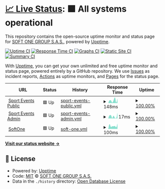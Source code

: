# [📈 Live Status](https://Soft-One.github.io/status): <!--live status--> **🟩 All systems operational**

This repository contains the open-source uptime monitor and status page for [SOFT ONE GROUP S.A.S.](www.softone.com.co), powered by [Upptime](https://github.com/upptime/upptime).

[![Uptime CI](https://github.com/Soft-One/status/workflows/Uptime%20CI/badge.svg)](https://github.com/Soft-One/status/actions?query=workflow%3A%22Uptime+CI%22)
[![Response Time CI](https://github.com/Soft-One/status/workflows/Response%20Time%20CI/badge.svg)](https://github.com/Soft-One/status/actions?query=workflow%3A%22Response+Time+CI%22)
[![Graphs CI](https://github.com/Soft-One/status/workflows/Graphs%20CI/badge.svg)](https://github.com/Soft-One/status/actions?query=workflow%3A%22Graphs+CI%22)
[![Static Site CI](https://github.com/Soft-One/status/workflows/Static%20Site%20CI/badge.svg)](https://github.com/Soft-One/status/actions?query=workflow%3A%22Static+Site+CI%22)
[![Summary CI](https://github.com/Soft-One/status/workflows/Summary%20CI/badge.svg)](https://github.com/Soft-One/status/actions?query=workflow%3A%22Summary+CI%22)

With [Upptime](https://upptime.js.org), you can get your own unlimited and free uptime monitor and status page, powered entirely by a GitHub repository. We use [Issues](https://github.com/Soft-One/status/issues) as incident reports, [Actions](https://github.com/Soft-One/status/actions) as uptime monitors, and [Pages](https://Soft-One.github.io/status) for the status page.

<!--start: status pages-->
<!-- This summary is generated by Upptime (https://github.com/upptime/upptime) -->
<!-- Do not edit this manually, your changes will be overwritten -->
<!-- prettier-ignore -->
| URL | Status | History | Response Time | Uptime |
| --- | ------ | ------- | ------------- | ------ |
| <img alt="" src="https://icons.duckduckgo.com/ip3/sportevents.com.co.ico" height="13"> [Sport Events Public](https://sportevents.com.co/home) | 🟩 Up | [sport-events-public.yml](https://github.com/Soft-One/status/commits/HEAD/history/sport-events-public.yml) | <details><summary><img alt="Response time graph" src="./graphs/sport-events-public/response-time-week.png" height="20"> 148ms</summary><br><a href="https://Soft-One.github.io/status/history/sport-events-public"><img alt="Response time 200" src="https://img.shields.io/endpoint?url=https%3A%2F%2Fraw.githubusercontent.com%2FSoft-One%2Fstatus%2FHEAD%2Fapi%2Fsport-events-public%2Fresponse-time.json"></a><br><a href="https://Soft-One.github.io/status/history/sport-events-public"><img alt="24-hour response time 29" src="https://img.shields.io/endpoint?url=https%3A%2F%2Fraw.githubusercontent.com%2FSoft-One%2Fstatus%2FHEAD%2Fapi%2Fsport-events-public%2Fresponse-time-day.json"></a><br><a href="https://Soft-One.github.io/status/history/sport-events-public"><img alt="7-day response time 148" src="https://img.shields.io/endpoint?url=https%3A%2F%2Fraw.githubusercontent.com%2FSoft-One%2Fstatus%2FHEAD%2Fapi%2Fsport-events-public%2Fresponse-time-week.json"></a><br><a href="https://Soft-One.github.io/status/history/sport-events-public"><img alt="30-day response time 187" src="https://img.shields.io/endpoint?url=https%3A%2F%2Fraw.githubusercontent.com%2FSoft-One%2Fstatus%2FHEAD%2Fapi%2Fsport-events-public%2Fresponse-time-month.json"></a><br><a href="https://Soft-One.github.io/status/history/sport-events-public"><img alt="1-year response time 200" src="https://img.shields.io/endpoint?url=https%3A%2F%2Fraw.githubusercontent.com%2FSoft-One%2Fstatus%2FHEAD%2Fapi%2Fsport-events-public%2Fresponse-time-year.json"></a></details> | <details><summary><a href="https://Soft-One.github.io/status/history/sport-events-public">100.00%</a></summary><a href="https://Soft-One.github.io/status/history/sport-events-public"><img alt="All-time uptime 99.88%" src="https://img.shields.io/endpoint?url=https%3A%2F%2Fraw.githubusercontent.com%2FSoft-One%2Fstatus%2FHEAD%2Fapi%2Fsport-events-public%2Fuptime.json"></a><br><a href="https://Soft-One.github.io/status/history/sport-events-public"><img alt="24-hour uptime 100.00%" src="https://img.shields.io/endpoint?url=https%3A%2F%2Fraw.githubusercontent.com%2FSoft-One%2Fstatus%2FHEAD%2Fapi%2Fsport-events-public%2Fuptime-day.json"></a><br><a href="https://Soft-One.github.io/status/history/sport-events-public"><img alt="7-day uptime 100.00%" src="https://img.shields.io/endpoint?url=https%3A%2F%2Fraw.githubusercontent.com%2FSoft-One%2Fstatus%2FHEAD%2Fapi%2Fsport-events-public%2Fuptime-week.json"></a><br><a href="https://Soft-One.github.io/status/history/sport-events-public"><img alt="30-day uptime 100.00%" src="https://img.shields.io/endpoint?url=https%3A%2F%2Fraw.githubusercontent.com%2FSoft-One%2Fstatus%2FHEAD%2Fapi%2Fsport-events-public%2Fuptime-month.json"></a><br><a href="https://Soft-One.github.io/status/history/sport-events-public"><img alt="1-year uptime 99.88%" src="https://img.shields.io/endpoint?url=https%3A%2F%2Fraw.githubusercontent.com%2FSoft-One%2Fstatus%2FHEAD%2Fapi%2Fsport-events-public%2Fuptime-year.json"></a></details>
| <img alt="" src="https://icons.duckduckgo.com/ip3/sportevents.com.co.ico" height="13"> [Sport Events Admin](https://sportevents.com.co/admin/#/login) | 🟩 Up | [sport-events-admin.yml](https://github.com/Soft-One/status/commits/HEAD/history/sport-events-admin.yml) | <details><summary><img alt="Response time graph" src="./graphs/sport-events-admin/response-time-week.png" height="20"> 17ms</summary><br><a href="https://Soft-One.github.io/status/history/sport-events-admin"><img alt="Response time 38" src="https://img.shields.io/endpoint?url=https%3A%2F%2Fraw.githubusercontent.com%2FSoft-One%2Fstatus%2FHEAD%2Fapi%2Fsport-events-admin%2Fresponse-time.json"></a><br><a href="https://Soft-One.github.io/status/history/sport-events-admin"><img alt="24-hour response time 2" src="https://img.shields.io/endpoint?url=https%3A%2F%2Fraw.githubusercontent.com%2FSoft-One%2Fstatus%2FHEAD%2Fapi%2Fsport-events-admin%2Fresponse-time-day.json"></a><br><a href="https://Soft-One.github.io/status/history/sport-events-admin"><img alt="7-day response time 17" src="https://img.shields.io/endpoint?url=https%3A%2F%2Fraw.githubusercontent.com%2FSoft-One%2Fstatus%2FHEAD%2Fapi%2Fsport-events-admin%2Fresponse-time-week.json"></a><br><a href="https://Soft-One.github.io/status/history/sport-events-admin"><img alt="30-day response time 29" src="https://img.shields.io/endpoint?url=https%3A%2F%2Fraw.githubusercontent.com%2FSoft-One%2Fstatus%2FHEAD%2Fapi%2Fsport-events-admin%2Fresponse-time-month.json"></a><br><a href="https://Soft-One.github.io/status/history/sport-events-admin"><img alt="1-year response time 38" src="https://img.shields.io/endpoint?url=https%3A%2F%2Fraw.githubusercontent.com%2FSoft-One%2Fstatus%2FHEAD%2Fapi%2Fsport-events-admin%2Fresponse-time-year.json"></a></details> | <details><summary><a href="https://Soft-One.github.io/status/history/sport-events-admin">100.00%</a></summary><a href="https://Soft-One.github.io/status/history/sport-events-admin"><img alt="All-time uptime 99.87%" src="https://img.shields.io/endpoint?url=https%3A%2F%2Fraw.githubusercontent.com%2FSoft-One%2Fstatus%2FHEAD%2Fapi%2Fsport-events-admin%2Fuptime.json"></a><br><a href="https://Soft-One.github.io/status/history/sport-events-admin"><img alt="24-hour uptime 100.00%" src="https://img.shields.io/endpoint?url=https%3A%2F%2Fraw.githubusercontent.com%2FSoft-One%2Fstatus%2FHEAD%2Fapi%2Fsport-events-admin%2Fuptime-day.json"></a><br><a href="https://Soft-One.github.io/status/history/sport-events-admin"><img alt="7-day uptime 100.00%" src="https://img.shields.io/endpoint?url=https%3A%2F%2Fraw.githubusercontent.com%2FSoft-One%2Fstatus%2FHEAD%2Fapi%2Fsport-events-admin%2Fuptime-week.json"></a><br><a href="https://Soft-One.github.io/status/history/sport-events-admin"><img alt="30-day uptime 100.00%" src="https://img.shields.io/endpoint?url=https%3A%2F%2Fraw.githubusercontent.com%2FSoft-One%2Fstatus%2FHEAD%2Fapi%2Fsport-events-admin%2Fuptime-month.json"></a><br><a href="https://Soft-One.github.io/status/history/sport-events-admin"><img alt="1-year uptime 99.87%" src="https://img.shields.io/endpoint?url=https%3A%2F%2Fraw.githubusercontent.com%2FSoft-One%2Fstatus%2FHEAD%2Fapi%2Fsport-events-admin%2Fuptime-year.json"></a></details>
| <img alt="" src="https://icons.duckduckgo.com/ip3/softone.com.co.ico" height="13"> [SoftOne](https://softone.com.co/) | 🟩 Up | [soft-one.yml](https://github.com/Soft-One/status/commits/HEAD/history/soft-one.yml) | <details><summary><img alt="Response time graph" src="./graphs/soft-one/response-time-week.png" height="20"> 100ms</summary><br><a href="https://Soft-One.github.io/status/history/soft-one"><img alt="Response time 146" src="https://img.shields.io/endpoint?url=https%3A%2F%2Fraw.githubusercontent.com%2FSoft-One%2Fstatus%2FHEAD%2Fapi%2Fsoft-one%2Fresponse-time.json"></a><br><a href="https://Soft-One.github.io/status/history/soft-one"><img alt="24-hour response time 116" src="https://img.shields.io/endpoint?url=https%3A%2F%2Fraw.githubusercontent.com%2FSoft-One%2Fstatus%2FHEAD%2Fapi%2Fsoft-one%2Fresponse-time-day.json"></a><br><a href="https://Soft-One.github.io/status/history/soft-one"><img alt="7-day response time 100" src="https://img.shields.io/endpoint?url=https%3A%2F%2Fraw.githubusercontent.com%2FSoft-One%2Fstatus%2FHEAD%2Fapi%2Fsoft-one%2Fresponse-time-week.json"></a><br><a href="https://Soft-One.github.io/status/history/soft-one"><img alt="30-day response time 121" src="https://img.shields.io/endpoint?url=https%3A%2F%2Fraw.githubusercontent.com%2FSoft-One%2Fstatus%2FHEAD%2Fapi%2Fsoft-one%2Fresponse-time-month.json"></a><br><a href="https://Soft-One.github.io/status/history/soft-one"><img alt="1-year response time 146" src="https://img.shields.io/endpoint?url=https%3A%2F%2Fraw.githubusercontent.com%2FSoft-One%2Fstatus%2FHEAD%2Fapi%2Fsoft-one%2Fresponse-time-year.json"></a></details> | <details><summary><a href="https://Soft-One.github.io/status/history/soft-one">100.00%</a></summary><a href="https://Soft-One.github.io/status/history/soft-one"><img alt="All-time uptime 99.99%" src="https://img.shields.io/endpoint?url=https%3A%2F%2Fraw.githubusercontent.com%2FSoft-One%2Fstatus%2FHEAD%2Fapi%2Fsoft-one%2Fuptime.json"></a><br><a href="https://Soft-One.github.io/status/history/soft-one"><img alt="24-hour uptime 100.00%" src="https://img.shields.io/endpoint?url=https%3A%2F%2Fraw.githubusercontent.com%2FSoft-One%2Fstatus%2FHEAD%2Fapi%2Fsoft-one%2Fuptime-day.json"></a><br><a href="https://Soft-One.github.io/status/history/soft-one"><img alt="7-day uptime 100.00%" src="https://img.shields.io/endpoint?url=https%3A%2F%2Fraw.githubusercontent.com%2FSoft-One%2Fstatus%2FHEAD%2Fapi%2Fsoft-one%2Fuptime-week.json"></a><br><a href="https://Soft-One.github.io/status/history/soft-one"><img alt="30-day uptime 99.95%" src="https://img.shields.io/endpoint?url=https%3A%2F%2Fraw.githubusercontent.com%2FSoft-One%2Fstatus%2FHEAD%2Fapi%2Fsoft-one%2Fuptime-month.json"></a><br><a href="https://Soft-One.github.io/status/history/soft-one"><img alt="1-year uptime 99.99%" src="https://img.shields.io/endpoint?url=https%3A%2F%2Fraw.githubusercontent.com%2FSoft-One%2Fstatus%2FHEAD%2Fapi%2Fsoft-one%2Fuptime-year.json"></a></details>

<!--end: status pages-->

[**Visit our status website →**](https://Soft-One.github.io/status)

## 📄 License

- Powered by: [Upptime](https://github.com/upptime/upptime)
- Code: [MIT](./LICENSE) © [SOFT ONE GROUP S.A.S.](www.softone.com.co)
- Data in the `./history` directory: [Open Database License](https://opendatacommons.org/licenses/odbl/1-0/)
